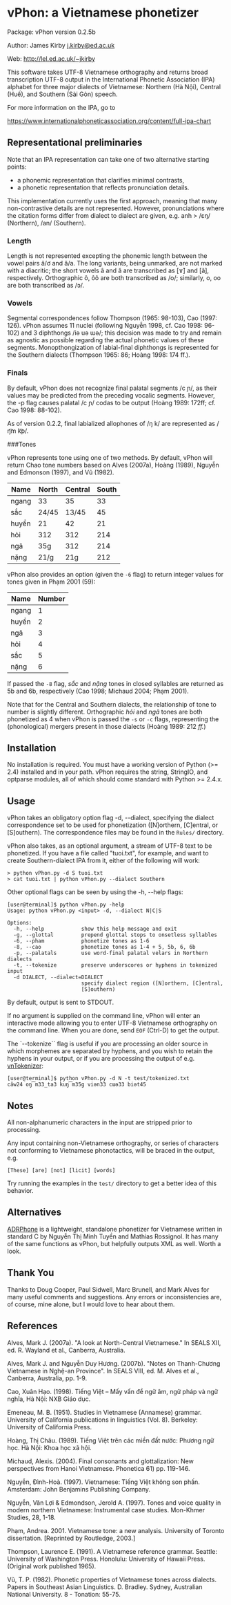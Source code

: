 # vPhon: a Vietnamese phonetizer

Package: vPhon version 0.2.5b

Author: James Kirby <j.kirby@ed.ac.uk>

Web: http://lel.ed.ac.uk/~jkirby

This software takes UTF-8 Vietnamese orthography and returns broad transcription UTF-8 output in the International Phonetic Association (IPA) alphabet for three major dialects of Vietnamese: Northern (Hà Nội), Central (Huế), and Southern (Sài Gòn) speech.

For more information on the IPA, go to

https://www.internationalphoneticassociation.org/content/full-ipa-chart

## Representational preliminaries

Note that an IPA representation can take one of two alternative starting points:

- a phonemic representation that clarifies minimal contrasts,
- a phonetic representation that reflects pronunciation details.

This implementation currently uses the first approach, meaning that many non-contrastive details are not represented. However, pronunciations where the citation forms differ from dialect to dialect are given, e.g. anh > /ɛŋ/ (Northern), /an/ (Southern).

### Length

Length is not represented excepting the phonemic length between the vowel pairs â/ơ and ă/a. The long variants, being unmarked, 
are not marked with a diacritic; the short vowels â and ă are transcribed as [ɤ̆] and [ă], respectively. Orthographic ô, ôô
are both transcribed as /o/; similarly, o, oo are both transcribed as /ɔ/.

### Vowels

Segmental correspondences follow Thompson (1965: 98-103), Cao (1997: 126). vPhon assumes 11 nuclei (following Nguyễn 1998, cf. Cao 1998: 96-102) and 3 diphthongs /iə uə ɯə/; this decision was made to try and remain as agnostic as possible regarding the actual phonetic values of these segments. Monopthongization of labial-final diphthongs is represented for the Southern dialects (Thompson 1965: 86; Hoàng 1998: 174 ff.).

### Finals

By default, vPhon does not recognize final palatal segments /c ɲ/, as their values may be predicted from the preceding vocalic segments.  However, the -p flag causes palatal /c ɲ/ codas to be output (Hoàng 1989: 172ff; cf. Cao 1998: 88-102).

As of version 0.2.2, final labialized allophones of /ŋ k/ are represented as /ŋ͡m k͡p/.

###Tones

vPhon represents tone using one of two methods. By default, vPhon will return Chao tone numbers based on Alves (2007a), Hoàng (1989), Nguyễn and Edmonson (1997), and Vũ (1982).

Name | North | Central | South
---- | ----- | ------- | -----
ngang|33|35|33
sắc|24/45|13/45|45
huyền|21|42|21
hỏi|312|312|214
ngã|35g|312|214
nặng|21/g|21g|212

vPhon also provides an option (given the `-6` flag) to return integer values for tones given in Phạm 2001 (59):

| Name  | Number |
| ----- | --- |
| ngang | 1   |
| huyền | 2   |
| ngã   | 3   |
| hỏi   | 4   |
| sắc   | 5   |
| nặng  | 6   |

If passed the ```-8``` flag, *sắc* and *nặng* tones in closed syllables are returned as 5b and 6b, respectively (Cao 1998; Michaud 2004; Phạm 2001).

Note that for the Central and Southern dialects, the relationship of tone to number is slightly different. Orthographic *hỏi* and *ngã*
tones are both phonetized as 4 when vPhon is passed the `-s` or `-c` flags, representing the (phonological) mergers present in those dialects (Hoàng 1989: 212 *ff.*)

## Installation

No installation is required. You must have a working version of Python (>= 2.4) installed and in your path. vPhon requires
the string, StringIO, and optparse modules, all of which should come standard with Python >= 2.4.x.

## Usage

vPhon takes an obligatory option flag -d, --dialect, specifying
the dialect correspondence set to be used for phonetization
([N]orthern, [C]entral, or [S]outhern). The correspondence files
may be found in the `Rules/` directory.

vPhon also takes, as an optional argument, a stream of UTF-8
text to be phonetized. If you have a file called "tuoi.txt",
for example, and want to create Southern-dialect IPA from
it, either of the following will work:

```
> python vPhon.py -d S tuoi.txt
> cat tuoi.txt | python vPhon.py --dialect Southern
```

Other optional flags can be seen by using the -h, --help flags:

```
[user@terminal]$ python vPhon.py -help
Usage: python vPhon.py <input> -d, --dialect N|C|S

Options:
  -h, --help            show this help message and exit
  -g, --glottal         prepend glottal stops to onsetless syllables
  -6, --pham            phonetize tones as 1-6
  -8, --cao             phonetize tones as 1-4 + 5, 5b, 6, 6b
  -p, --palatals        use word-final palatal velars in Northern dialects
  -t, --tokenize        preserve underscores or hyphens in tokenized input
  -d DIALECT, --dialect=DIALECT
                        specify dialect region ([N]orthern, [C]entral,
                        [S]outhern)
```

By default, output is sent to STDOUT.

If no argument is supplied on the command line, vPhon will
enter an interactive mode allowing you to enter UTF-8
Vietnamese orthography on the command line. When you are done,
send `EOF` (Ctrl-D) to get the output.

The `--tokenize`` flag is useful if you are processing an older source in which morphemes are separated by hyphens, and you wish to retain the hyphens in your output, or if you are processing the output of e.g. [vnTokenizer](http://mim.hus.vnu.edu.vn/phuonglh/softwares/vnTokenizer):

```
[user@terminal]$ python vPhon.py -d N -t test/tokenized.txt 
căw24 oŋ͡m33_ta3 kuŋ͡m35g viən33 cɯə33 biət45
```

## Notes

All non-alphanumeric characters in the input are stripped
prior to processing.

Any input containing non-Vietnamese orthography, or series
of characters not conforming to Vietnamese phonotactics, will be
braced in the output, e.g.

```
[These] [are] [not] [licit] [words]
```

Try running the examples in the `test/` directory to get a
better idea of this behavior.

## Alternatives

[ADRPhone](http://www.mica.edu.vn/ADRPhone) is a lightweight, standalone phonetizer for Vietnamese written in standard C by Nguyễn Thị Minh Tuyền and Mathias Rossignol. It has many of the same functions as vPhon, but helpfully outputs XML as well. Worth a look.

## Thank You

Thanks to Doug Cooper, Paul Sidwell, Marc Brunell, and
Mark Alves for many useful comments and suggestions. Any
errors or inconsistencies are, of course, mine alone, but
I would love to hear about them.

## References

Alves, Mark J. (2007a). "A look at North-Central Vietnamese."
In SEALS XII, ed. R. Wayland et al., Canberra, Australia.

Alves, Mark J. and Nguyễn Duy Hương. (2007b). "Notes on
Thanh-Chương Vietnamese in Nghệ-an Province". In SEALS VIII,
ed. M. Alves et al., Canberra, Australia, pp. 1-9.

Cao, Xuân Hạo. (1998). Tiếng Việt – Mấy vấn đề ngữ âm, ngữ pháp
và ngữ nghĩa, Hà Nội: NXB Giáo dục.

Emeneau, M. B. (1951). Studies in Vietnamese (Annamese) grammar.
University of California publications in linguistics (Vol. 8).
Berkeley: University of California Press.

Hoàng, Thị Châu. (1989). Tiếng Việt trên các miền đất nước:
Phương ngữ học. Hà Nội: Khoa học xã hội.

Michaud, Alexis. (2004). Final consonants and glottalization: New
perspectives from Hanoi Vietnamese. Phonetica 61) pp. 119-146.

Nguyễn, Đình-Hoà. (1997). Vietnamese: Tiếng Việt không son phấn.
Amsterdam: John Benjamins Publishing Company.

Nguyễn, Văn Lợi & Edmondson, Jerold A. (1997). Tones and voice
quality in modern northern Vietnamese: Instrumental case studies.
Mon-Khmer Studies, 28, 1-18.

Phạm, Andrea. 2001. Vietnamese tone: a new analysis. University
of Toronto dissertation. [Reprinted by Routledge, 2003.]

Thompson, Laurence E. (1991). A Vietnamese reference grammar.
Seattle: University of Washington Press. Honolulu: University
of Hawaii Press. (Original work published 1965).

Vũ, T. P. (1982). Phonetic properties of Vietnamese tones across
dialects. Papers in Southeast Asian Linguistics. D. Bradley. Sydney,
Australian National University. 8 - Tonation: 55-75.
